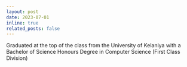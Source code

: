 ```yaml
---
layout: post
date: 2023-07-01
inline: true
related_posts: false
---
```


Graduated at the top of the class from the University of Kelaniya with a Bachelor of Science Honours Degree in Computer Science (First Class Division)